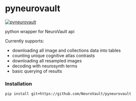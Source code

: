 # pyneurovault

[![pyneurovault](https://github.com/NeuroVault/pyneurovault/actions/workflows/main.yml/badge.svg)](https://github.com/NeuroVault/pyneurovault/actions/workflows/main.yml)

python wrapper for NeuroVault api

Currently supports: 
- downloading all image and collections data into tables
- counting unique cognitive atlas contrasts
- downloading all resampled images
- decoding with neurosynth terms
- basic querying of results

### Installation

```bash
pip install git+https://github.com/NeuroVault/pyneurovault
```

